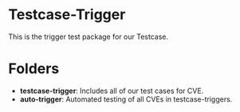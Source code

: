 # Testcase-Trigger

This is the trigger test package for our Testcase.

# Folders
- **testcase-trigger**: Includes all of our test cases for CVE.
- **auto-trigger**: Automated testing of all CVEs in testcase-triggers.
